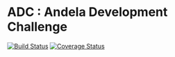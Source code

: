 # ADC : Andela Development Challenge

[![Build Status](https://travis-ci.org/Pacifique78/ADC.svg?branch=develop)](https://travis-ci.org/Pacifique78/ADC)
[![Coverage Status](https://coveralls.io/repos/github/Pacifique78/ADC/badge.svg)](https://coveralls.io/github/Pacifique78/ADC)

